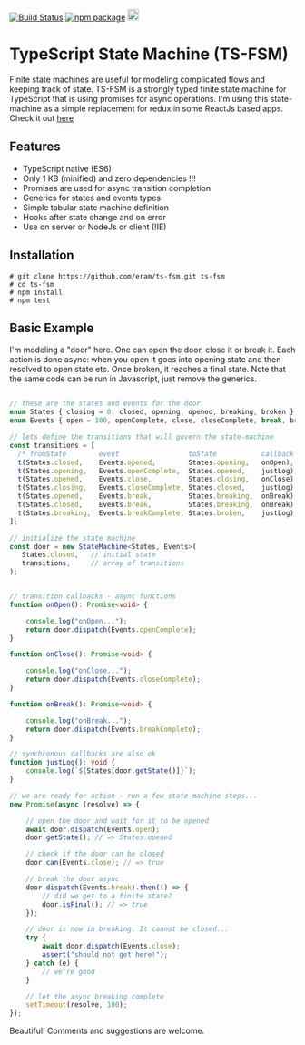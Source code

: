[![Build Status](https://app.travis-ci.com/eram/ts-fsm.svg?branch=master)](https://app.travis-ci.com/github/eram/ts-fsm)   [![npm package](https://badge.fury.io/js/ts-fsm.svg)](https://www.npmjs.com/package/ts-fsm)
 <img src="https://forthebadge.com/images/badges/winter-is-coming.svg" alt="It's already here!" height="20"/>

# TypeScript State Machine (TS-FSM)

Finite state machines are useful for modeling complicated flows and keeping track of state. TS-FSM is a strongly typed finite state machine for TypeScript that is using promises for async operations.
I'm using this state-machine as a simple replacement for redux in some ReactJs based apps. Check it out [here](https://github.com/eram/tfjs-stack-ts/blob/master/client/src/components/server-status-card/statusCardModel.ts)

## Features

- TypeScript native (ES6)
- Only 1 KB (minified) and zero dependencies !!!
- Promises are used for async transition completion
- Generics for states and events types
- Simple tabular state machine definition
- Hooks after state change and on error
- Use on server or NodeJs or client (!IE)

## Installation

```script
# git clone https://github.com/eram/ts-fsm.git ts-fsm
# cd ts-fsm
# npm install
# npm test
```

## Basic Example

I'm modeling a "door" here. One can open the door, close it or break it. Each action is done async: when you open it goes into opening state and then resolved to open state etc. Once broken, it reaches a final state.
Note that the same code can be run in Javascript, just remove the generics.

```typescript

// these are the states and events for the door
enum States { closing = 0, closed, opening, opened, breaking, broken };
enum Events { open = 100, openComplete, close, closeComplete, break, breakComplete };

// lets define the transitions that will govern the state-machine
const transitions = [
  /* fromState        event                 toState           callback */
  t(States.closed,    Events.opened,        States.opening,   onOpen),
  t(States.opening,   Events.openComplete,  States.opened,    justLog),
  t(States.opened,    Events.close,         States.closing,   onClose),
  t(States.closing,   Events.closeComplete, States.closed,    justLog),
  t(States.opened,    Events.break,         States.breaking,  onBreak),
  t(States.closed,    Events.break,         States.breaking,  onBreak),
  t(States.breaking,  Events.breakComplete, States.broken,    justLog),
];

// initialize the state machine
const door = new StateMachine<States, Events>(
   States.closed,   // initial state
   transitions,     // array of transitions 
);


// transition callbacks - async functions
function onOpen(): Promise<void> {

    console.log("onOpen...");
    return door.dispatch(Events.openComplete);
}

function onClose(): Promise<void> {

    console.log("onClose...");
    return door.dispatch(Events.closeComplete);
}

function onBreak(): Promise<void> {

    console.log("onBreak...");
    return door.dispatch(Events.breakComplete);
}

// synchronous callbacks are also ok
function justLog(): void { 
    console.log(`${States[door.getState()]}`);
}

// we are ready for action - run a few state-machine steps...
new Promise(async (resolve) => {

    // open the door and wait for it to be opened
    await door.dispatch(Events.open);
    door.getState(); // => States.opened

    // check if the door can be closed
    door.can(Events.close); // => true

    // break the door async
    door.dispatch(Events.break).then(() => {
        // did we get to a finite state?
        door.isFinal(); // => true 
    });

    // door is now in breaking. It cannot be closed...
    try {
        await door.dispatch(Events.close);
        assert("should not get here!");
    } catch (e) {
        // we're good
    }

    // let the async breaking complete
    setTimeout(resolve, 100);
});

```

Beautiful!
Comments and suggestions are welcome.
